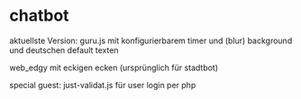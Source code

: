 # chatbot
aktuellste Version: guru.js mit konfigurierbarem timer und (blur) background und deutschen default texten

web_edgy mit eckigen ecken (ursprünglich für stadtbot)

special guest: just-validat.js für user login per php
